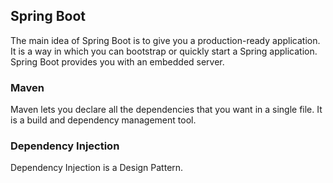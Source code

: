 ## Spring Boot
The main idea of Spring Boot is to give you a production-ready application. It is a way in which you can bootstrap or quickly start a Spring application. 
Spring Boot provides you with an embedded server.

### Maven
Maven lets you declare all the dependencies that you want in a single file. It is a build and dependency management tool.

### Dependency Injection
Dependency Injection is a Design Pattern.
